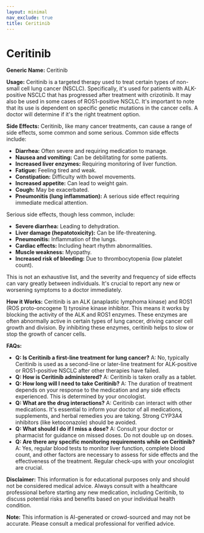 ```yaml
---
layout: minimal
nav_exclude: true
title: Ceritinib
---
```


# Ceritinib

**Generic Name:** Ceritinib

**Usage:** Ceritinib is a targeted therapy used to treat certain types of non-small cell lung cancer (NSCLC). Specifically, it's used for patients with ALK-positive NSCLC that has progressed after treatment with crizotinib.  It may also be used in some cases of ROS1-positive NSCLC.  It's important to note that its use is dependent on specific genetic mutations in the cancer cells.  A doctor will determine if it's the right treatment option.

**Side Effects:** Ceritinib, like many cancer treatments, can cause a range of side effects, some common and some serious.  Common side effects include:

* **Diarrhea:** Often severe and requiring medication to manage.
* **Nausea and vomiting:**  Can be debilitating for some patients.
* **Increased liver enzymes:**  Requiring monitoring of liver function.
* **Fatigue:**  Feeling tired and weak.
* **Constipation:** Difficulty with bowel movements.
* **Increased appetite:** Can lead to weight gain.
* **Cough:**  May be exacerbated.
* **Pneumonitis (lung inflammation):** A serious side effect requiring immediate medical attention.


Serious side effects, though less common, include:

* **Severe diarrhea:** Leading to dehydration.
* **Liver damage (hepatotoxicity):** Can be life-threatening.
* **Pneumonitis:**  Inflammation of the lungs.
* **Cardiac effects:** Including heart rhythm abnormalities.
* **Muscle weakness:**  Myopathy.
* **Increased risk of bleeding:**  Due to thrombocytopenia (low platelet count).

This is not an exhaustive list, and the severity and frequency of side effects can vary greatly between individuals.  It's crucial to report any new or worsening symptoms to a doctor immediately.

**How it Works:** Ceritinib is an ALK (anaplastic lymphoma kinase) and ROS1 (ROS proto-oncogene 1) tyrosine kinase inhibitor.  This means it works by blocking the activity of the ALK and ROS1 enzymes.  These enzymes are often abnormally active in certain types of lung cancer, driving cancer cell growth and division. By inhibiting these enzymes, ceritinib helps to slow or stop the growth of cancer cells.

**FAQs:**

* **Q: Is Ceritinib a first-line treatment for lung cancer?** A: No, typically Ceritinib is used as a second-line or later-line treatment for ALK-positive or ROS1-positive NSCLC after other therapies have failed.
* **Q: How is Ceritinib administered?** A: Ceritinib is taken orally as a tablet.
* **Q: How long will I need to take Ceritinib?** A: The duration of treatment depends on your response to the medication and any side effects experienced.  This is determined by your oncologist.
* **Q: What are the drug interactions?** A:  Ceritinib can interact with other medications. It's essential to inform your doctor of all medications, supplements, and herbal remedies you are taking.  Strong CYP3A4 inhibitors (like ketoconazole) should be avoided.
* **Q: What should I do if I miss a dose?** A:  Consult your doctor or pharmacist for guidance on missed doses.  Do not double up on doses.
* **Q: Are there any specific monitoring requirements while on Ceritinib?** A:  Yes, regular blood tests to monitor liver function, complete blood count, and other factors are necessary to assess for side effects and the effectiveness of the treatment.  Regular check-ups with your oncologist are crucial.


**Disclaimer:** This information is for educational purposes only and should not be considered medical advice.  Always consult with a healthcare professional before starting any new medication, including Ceritinib, to discuss potential risks and benefits based on your individual health condition.


**Note:** This information is AI-generated or crowd-sourced and may not be accurate. Please consult a medical professional for verified advice.